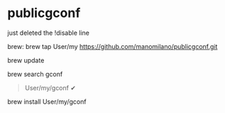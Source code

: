 # publicgconf

just deleted the !disable line

brew:
brew tap User/my https://github.com/manomilano/publicgconf.git

brew update

brew search gconf

> User/my/gconf ✔

brew install User/my/gconf
